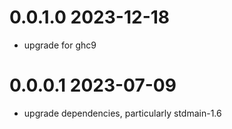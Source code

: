 0.0.1.0 2023-12-18
==================
- upgrade for ghc9

0.0.0.1 2023-07-09
==================
- upgrade dependencies, particularly stdmain-1.6
